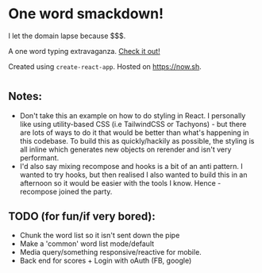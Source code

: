# One word smackdown!

I let the domain lapse because $$$. 

A one word typing extravaganza.
[Check it out!](https://onewordsmackdown.xyz/)

Created using `create-react-app`. Hosted on https://now.sh.

#

## Notes:

- Don't take this an example on how to do styling in React. I personally like using utility-based CSS (i.e TailwindCSS or Tachyons) - but there are lots of ways to do it that would be better than what's happening in this codebase. To build this as quickly/hackily as possible, the styling is all inline which generates new objects on rerender and isn't very performant.
- I'd also say mixing recompose and hooks is a bit of an anti pattern. I wanted to try hooks,
  but then realised I also wanted to build this in an afternoon so it would be easier with the tools I know. Hence - recompose joined the party.

## TODO (for fun/if very bored):

- Chunk the word list so it isn't sent down the pipe
- Make a 'common' word list mode/default
- Media query/something responsive/reactive for mobile.
- Back end for scores + Login with oAuth (FB, google)
